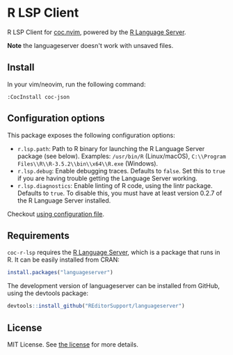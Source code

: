 # R LSP Client

R LSP Client for [coc.nvim](https://github.com/neoclide/coc.nvim), powered by the [R Language Server](https://github.com/REditorSupport/languageserver).

**Note** the languageserver doesn't work with unsaved files.

## Install

In your vim/neovim, run the following command:

```
:CocInstall coc-json
```

## Configuration options

This package exposes the following configuration options:

- `r.lsp.path`: Path to R binary for launching the R Language Server package (see below). Examples: `/usr/bin/R` (Linux/macOS), `C:\\Program Files\\R\\R-3.5.2\\bin\\x64\\R.exe` (Windows).
- `r.lsp.debug`: Enable debugging traces. Defaults to `false`. Set this to `true` if you are having trouble getting the Language Server working.
- `r.lsp.diagnostics`: Enable linting of R code, using the lintr package. Defaults to `true`. To disable this, you must have at least version 0.2.7 of the R Language Server installed.

Checkout [using configuration file](https://github.com/neoclide/coc.nvim/wiki/Using-configuration-file).

## Requirements

`coc-r-lsp` requires the [R Language Server](https://github.com/REditorSupport/languageserver), which is a package that runs in R.
It can be easily installed from CRAN:

```r
install.packages("languageserver")
```

The development version of languageserver can be installed from GitHub, using the devtools package:

```r
devtools::install_github("REditorSupport/languageserver")
```

## License

MIT License. See [the license](LICENSE) for more details.
